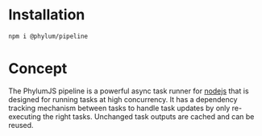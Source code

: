 # Installation
```bash
npm i @phylum/pipeline
```

# Concept
The PhylumJS pipeline is a powerful async task runner for [nodejs](https://nodejs.org/) that is designed for running tasks at high concurrency. It has a dependency tracking mechanism between tasks to handle task updates by only re-executing the right tasks. Unchanged task outputs are cached and can be reused.
